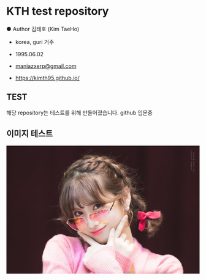 # KTH test repository 
● Author 김태호 (Kim TaeHo)

  - korea, guri 거주
 
  - 1995.06.02
 
  - maniazxerp@gmail.com
  
  - https://kimth95.github.io/
## TEST
해당 repository는 테스트를 위해 만들어졌습니다. 
github 입문중
## 이미지 테스트
![image1.jpg](./image1.jpg)
